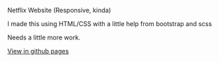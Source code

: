 Netflix Website (Responsive, kinda)

I made this using HTML/CSS with a little help from bootstrap and scss

Needs a little more work.

[View in github pages](https://yons101.github.io/netflix-website/)

